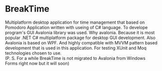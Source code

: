 # BreakTime
Multiplatform desktop application for time management that based on Pomodoro
Application written with useing of C# language. To develope program's GUI Avalonia library was used. Why avalonia. Because it is most popular .NET C# multiplatform package for desktop GUI development. Also Avalonia is based on WPF. And highly compatible with MVVM pattern based development that is used in this application.
For testing XUnit and Moq technologies chosen to use.
<br>(P. S. For a while BreakTime is not migrated to Avalonia from Windows Forms right now but it will soon)
